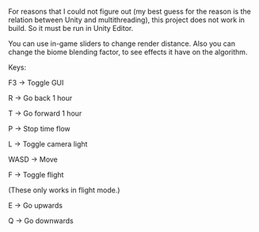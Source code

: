 For reasons that I could not figure out (my best guess for the reason is the relation between Unity and multithreading), this project does not work in build. So it must be run in Unity Editor. 

You can use in-game sliders to change render distance.
Also you can change the biome blending factor, to see effects it have on the algorithm.

Keys:

F3 -> Toggle GUI

R -> Go back 1 hour

T -> Go forward 1 hour

P -> Stop time flow

L -> Toggle camera light

WASD -> Move

F -> Toggle flight

(These only works in flight mode.)

E -> Go upwards

Q -> Go downwards
